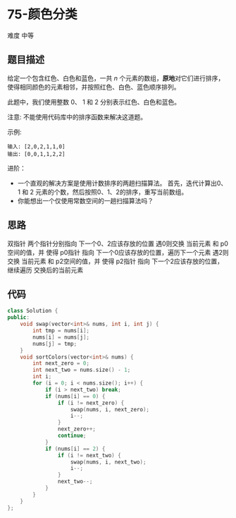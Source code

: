 # 75-颜色分类

难度 中等



## 题目描述

给定一个包含红色、白色和蓝色，一共 *n* 个元素的数组，**原地**对它们进行排序，使得相同颜色的元素相邻，并按照红色、白色、蓝色顺序排列。

此题中，我们使用整数 0、 1 和 2 分别表示红色、白色和蓝色。

注意:
不能使用代码库中的排序函数来解决这道题。

示例:

```
输入: [2,0,2,1,1,0]
输出: [0,0,1,1,2,2]
```


进阶：

- 一个直观的解决方案是使用计数排序的两趟扫描算法。
  首先，迭代计算出0、1 和 2 元素的个数，然后按照0、1、2的排序，重写当前数组。
- 你能想出一个仅使用常数空间的一趟扫描算法吗？



## 思路

双指针
两个指针分别指向 下一个0、2应该存放的位置
遇0则交换 当前元素 和 p0空间的值，并 使得 p0指针 指向 下一个0应该存放的位置，遍历下一个元素
遇2则交换 当前元素 和 p2空间的值，并 使得 p2指针 指向 下一个2应该存放的位置，继续遍历 交换后的当前元素



## 代码

```c++
class Solution {
public:
    void swap(vector<int>& nums, int i, int j) {
        int tmp = nums[i];
        nums[i] = nums[j];
        nums[j] = tmp;
    }
    void sortColors(vector<int>& nums) {
        int next_zero = 0;
        int next_two = nums.size() - 1;
        int i;
        for (i = 0; i < nums.size(); i++) {
            if (i > next_two) break;
            if (nums[i] == 0) {
                if (i != next_zero) {
                    swap(nums, i, next_zero);
                    i--;
                }
                next_zero++;
                continue;
            }
            if (nums[i] == 2) {
                if (i != next_two) {
                    swap(nums, i, next_two);
                    i--;
                }
                next_two--;
            }
        }
    }
};
```

